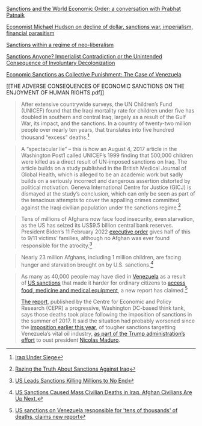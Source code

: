[Sanctions and the World Economic Order: a conversation with Prabhat Patnaik](https://mronline.org/2022/04/04/sanctions-and-the-world-economic-order/)

[Economist Michael Hudson on decline of dollar, sanctions war, imperialism, financial parasitism](https://mronline.org/2022/05/13/economist-michael-hudson-on-decline-of-dollar-sanctions-war-imperialism-financial-parasitism/)

[Sanctions within a regime of neo-liberalism](https://mronline.org/2022/03/12/sanctions-within-a-regime-of-neo-liberalism/)

[Sanctions Anyone? Imperialist Contradiction or the Unintended Consequence of Involuntary Decolonization](https://blackagendareport.com/sanctions-anyone-imperialist-contradiction-or-unintended-consequence-involuntary-decolonization/)

[Economic Sanctions as Collective Punishment: The Case of Venezuela](https://mronline.org/wp-content/uploads/2019/05/venezuela-sanctions-2019-04.pdf)

[[THE ADVERSE CONSEQUENCES OF ECONOMIC SANCTIONS ON THE ENJOYMENT OF HUMAN RIGHTS.pdf]]

>After extensive countrywide surveys, the UN Children’s Fund (UNICEF) found that the Iraqi mortality rate for children under five has doubled in southern and central Iraq, largely as a result of the Gulf War, its impact, and the sanctions. In a country of twenty-two million people over nearly ten years, that translates into five hundred thousand “excess” deaths.[^3]


>A “spectacular lie” – this is how an August 4, 2017 article in the Washington Post1 called UNICEF’s 1999 finding that 500,000 children were killed as a direct result of UN-imposed sanctions on Iraq. The article builds on a study published in the British Medical Journal of Global Health, which is alleged to be an academic work but sadly builds on a seriously incorrect and dangerous assertion distorted by political motivation. Geneva International Centre for Justice (GICJ) is dismayed at the study’s conclusion, which can only be seen as part of the tenacious attempts to cover the appalling crimes committed against the Iraqi civilian population under the sanctions regime.[^1]

>Tens of millions of Afghans now face food insecurity, even starvation, as the US has seized its US$9.5 billion central bank reserves. President Biden’s 11 February 2022 [executive order](https://www.whitehouse.gov/briefing-room/presidential-actions/2022/02/11/executive-order-on-protecting-certain-property-of-da-afghanistan-bank-for-the-benefit-of-the-people-of-afghanistan/) gives half of this to 9/11 victims’ families, although no Afghan was ever found responsible for the atrocity.[^2]

>Nearly 23 million Afghans, including 1 million children, are facing hunger and starvation brought on by U.S. sanctions.[^4]

> As many as 40,000 people may have died in [Venezuela](https://www.independent.co.uk/topic/venezuela) as a result of [US sanctions](https://www.independent.co.uk/topic/sanctions) that made it harder for ordinary citizens to [access food, medicine and medical equipment](https://www.independent.co.uk/news/world/americas/venezuela-us-sanctions-united-nations-oil-pdvsa-a8748201.html), a new report has claimed.[^5]
> 
> [The report](http://cepr.net/images/stories/reports/venezuela-sanctions-2019-04.pdf), published by the Centre for Economic and Policy Research (CEPR) a progressive, Washington DC-based think tank, says those deaths took place following the imposition of sanctions in the summer of 2017. It said the situation had probably worsened since the [imposition earlier this year](https://www.state.gov/secretary/remarks/2019/01/288623.htm), of tougher sanctions targetting Venezuela’s vital oil industry, [as part of the Trump administration’s effort](https://www.whitehouse.gov/briefings-statements/president-donald-j-trump-supports-venezuelan-peoples-efforts-restore-democracy-country/) to oust president [Nicolas Maduro](https://www.independent.co.uk/topic/nicolas-maduro).

[^1]: [Razing the Truth About Sanctions Against Iraq](https://www.gicj.org/positions-opinons/gicj-positions-and-opinions/1188-razing-the-truth-about-sanctions-against-iraq)
[^2]: [US Leads Sanctions Killing Millions to No End](https://www.gendersecurityproject.com/post/us-leads-sanctions-killing-millions-to-no-end)
[^3]: [Iraq Under Siege](https://monthlyreview.org/2000/12/01/iraq-under-siege/)
[^4]: [US Sanctions Caused Mass Civilian Deaths in Iraq. Afghan Civilians Are Up Next.](https://truthout.org/articles/us-sanctions-caused-mass-civilian-deaths-in-iraq-afghan-civilians-are-up-next/)
[^5]: [US sanctions on Venezuela responsible for 'tens of thousands' of deaths, claims new report](https://www.independent.co.uk/news/world/americas/venezuela-sanctions-us-excess-death-toll-economy-oil-trump-maduro-juan-guaido-jeffrey-sachs-a8888516.html)